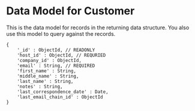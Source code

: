 # Data Model for Customer

This is the data model for records in the returning data structure. You also use this model to query against the records.

```
{
    '_id' : ObjectId, // READONLY
    'host_id' : ObjectId, // REQURIED
    'company_id' : ObjectId,
    'email' : String, // REQUIRED
    'first_name' : String,
    'middle_name' : String,
    'last_name' : String,
    'notes' : String,
    'last_correspondence_date' : Date,
    'last_email_chain_id' : ObjectId
}
```

